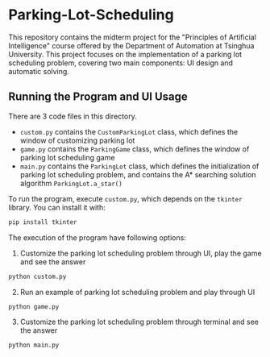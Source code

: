 # Parking-Lot-Scheduling
This repository contains the midterm project for the "Principles of Artificial Intelligence" course offered by the Department of Automation at Tsinghua University. This project focuses on the implementation of a parking lot scheduling problem, covering two main components: UI design and automatic solving.

## Running the Program and UI Usage

There are 3 code files in this directory. 
- `custom.py` contains the `CustomParkingLot` class, which defines the window of customizing parking lot
- `game.py` contains the `ParkingGame` class, which defines the window of parking lot scheduling game
- `main.py` contains the `ParkingLot` class, which defines the initialization of parking lot scheduling problem, and contains the A\* searching solution algorithm `ParkingLot.a_star()`

To run the program, execute `custom.py`, which depends on the `tkinter` library. You can install it with:

```bash
pip install tkinter
```

The execution of the program have following options:

1. Customize the parking lot scheduling problem through UI, play the game and see the answer

```bash
python custom.py
```

2. Run an example of parking lot scheduling problem and play through UI

```bash
python game.py
```

3. Customize the parking lot scheduling problem through terminal and see the answer

```bash
python main.py
```
